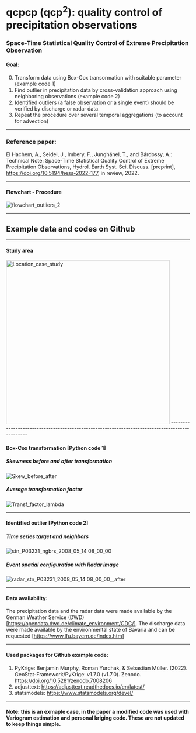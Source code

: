 # qcpcp (qcp<sup>2</sup>): quality control of precipitation observations
 ### Space-Time Statistical Quality Control of Extreme Precipitation Observation
 
 #### Goal:
 
 0) Transform data using Box-Cox transormation with suitable parameter (example code 1)
 1) Find outlier in precipitation data by cross-validation approach using neighboring observations (example code 2)
 2) Identified outliers (a false observation or a single event) should be verified by discharge or radar data.
 3) Repeat the procedure over several temporal aggregations (to account for advection)
 
-----------------------------------------------------------------------------------------------

### Reference paper:
El Hachem, A., Seidel, J., Imbery, F., Junghänel, T., and Bárdossy, A.: Technical Note: Space-Time Statistical Quality Control of Extreme Precipitation Observations, Hydrol. Earth Syst. Sci. Discuss. [preprint], https://doi.org/10.5194/hess-2022-177, in review, 2022. 

-----------------------------------------------------------------------------------------------

#### Flowchart - Procedure
![flowchart_outliers_2](https://user-images.githubusercontent.com/22959071/201058588-cd97bec4-693a-4c45-aefb-1a9ec62322de.png)

-----------------------------------------------------------------------------------------------

## Example data and codes on Github
-----------------------------------------------------------------------------------------------

#### Study area
<img width="448" alt="Location_case_study" src="https://user-images.githubusercontent.com/22959071/201070366-ad23af3d-d7e0-42b4-a2d0-844f44e83600.png">
-----------------------------------------------------------------------------------------------

#### Box-Cox transformation [Python code 1]

##### Skewness before and after transformation
![Skew_before_after](https://user-images.githubusercontent.com/22959071/201102430-b36586ee-93a7-4058-b00c-66a7dd27bdf3.png)

##### Average transformation factor
![Transf_factor_lambda](https://user-images.githubusercontent.com/22959071/201102531-2dff63a7-ddac-4380-ba77-c81e7aedc68c.png)

-----------------------------------------------------------------------------------------------

#### Identified outlier [Python code 2]

##### Time series target and neighbors
![stn_P03231_ngbrs_2008_05_14 08_00_00](https://user-images.githubusercontent.com/22959071/201071744-7037b069-5fb5-46fc-a889-b58b2c8f76d2.png)

##### Event spatial configuration with Radar image
![radar_stn_P03231_2008_05_14 08_00_00__after](https://user-images.githubusercontent.com/22959071/201071903-7c54f691-4a69-454f-8c0d-1dfdf97cab7c.png)

-----------------------------------------------------------------------------------------------

#### Data availability:


The precipitation data and the radar data were made available by the German Weather Service (DWD) [https://opendata.dwd.de/climate_environment/CDC/]. The discharge data were made available by the environmental state of Bavaria and can be requested [https://www.lfu.bayern.de/index.htm]

-----------------------------------------------------------------------------------------------

#### Used packages for Github example code:
1) PyKrige: Benjamin Murphy, Roman Yurchak, & Sebastian Müller. (2022). GeoStat-Framework/PyKrige: v1.7.0 (v1.7.0). Zenodo. https://doi.org/10.5281/zenodo.7008206
2) adjusttext: https://adjusttext.readthedocs.io/en/latest/
3) statsmodels: https://www.statsmodels.org/devel/

-----------------------------------------------------------------------------------------------

#### Note: this is an exmaple case, in the paper a modified code was used with Variogram estimation and personal kriging code. These are not updated to keep things simple.
